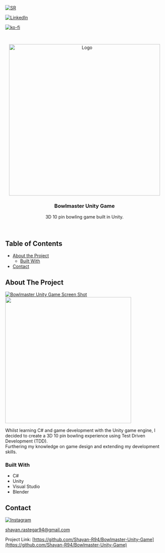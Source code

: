 <!-- PROJECT SHIELDS -->
[![SR][website-shield]][website-url]

[![LinkedIn][linkedin-shield]][linkedin-url]

[![ko-fi](https://www.ko-fi.com/img/githubbutton_sm.svg)](https://ko-fi.com/Y8Y11776E)



<!-- PROJECT LOGO -->
<br />
<p align="center">
  <a href="https://github.com/Shayan-R94/Bowlmaster-Unity-Game">
    <img src="https://i.ibb.co/RN5kWPs/SR-Game-Dev-Logo.png" alt="Logo" width="480" height="480">
  </a>

  <h3 align="center">Bowlmaster Unity Game</h3>

  <p align="center">
    3D 10 pin bowling game built in Unity.
    <br />
    <br />
    <br />
  </p>
</p>



<!-- TABLE OF CONTENTS -->
## Table of Contents

* [About the Project](#about-the-project)
  * [Built With](#built-with)
* [Contact](#contact)



<!-- ABOUT THE PROJECT -->
## About The Project

[![Bowlmaster Unity Game Screen Shot][product-screenshot]](https://github.com/Shayan-R94)
<br />
<img src="https://user-images.githubusercontent.com/26175544/71826470-e779c900-3095-11ea-95bd-871ad190fd27.png" height="400">

Whilst learning C# and game development with the Unity game engine, I decided to create a 3D 10 pin bowling experience using Test Driven Development (TDD).
<br />
Furthering my knowledge on game design and extending my development skills.


### Built With

* []() C#
* []() Unity
* []() Visual Studio
* []() Blender



<!-- CONTACT -->
## Contact 

[![Instagram][ig-shield]][ig-url] 

shayan.rastegar94@gmail.com

Project Link: [https://github.com/Shayan-R94/Bowlmaster-Unity-Game](https://github.com/Shayan-R94/Bowlmaster-Unity-Game)



<!-- MARKDOWN LINKS & IMAGES -->
[website-shield]: https://i.ibb.co/5RyMx0N/sr-Tiny-Logo.png
[website-url]: https://www.youtube.com/channel/UCeFFYz4Qch5YHDFPECZfkjQ
[linkedin-shield]: https://img.shields.io/badge/-LinkedIn-black.svg?style=flat-square&logo=linkedin&colorB=555
[linkedin-url]: https://uk.linkedin.com/in/shayan-rastegar
[product-screenshot]: https://user-images.githubusercontent.com/26175544/71825969-cc5a8980-3094-11ea-97cd-d43b783919fb.gif
[ig-shield]: https://user-images.githubusercontent.com/26175544/68094620-4bb3bd00-fe9a-11e9-9b36-7dd0b5c939e6.png
[ig-url]: https://www.instagram.com/shayan_r94
